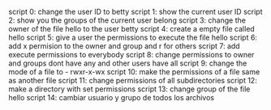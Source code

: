 script 0: change the user ID to betty
script 1: show the current user ID
script 2: show you the groups of the current user belong
script 3: change the owner of the file hello to the user betty
script 4: create a empty file called hello
script 5: give a user the permissions to execute the file hello
script 6: add x permision to the owner and group and r for others
script 7: add execute permissions to everybody
script 8: change permissions to owner and groups dont have any and other users have all
script 9: change the mode of a file to - rwxr-x-wx
script 10: make the permissions of a file same as another file
script 11: change permissions of all subdirectories
script 12: make a directory with set permissions
script 13: change group of the file hello
script 14: cambiar usuario y grupo de todos los archivos

